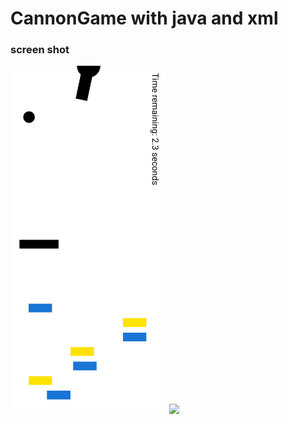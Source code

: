 #  CannonGame with java and xml


### screen shot
<img src="images/Screenshot_20250109_161555.png" width="250"/> <img src="images/Screenshot_20241129_175128.png" width="250"/>
